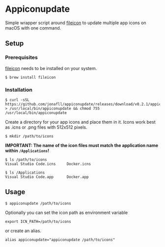 # Appiconupdate

Simple wrapper script around [fileicon](https://github.com/mklement0/fileicon) to update multiple app icons on macOS with one command.

## Setup

### Prerequisites

[fileicon](https://github.com/mklement0/fileicon) needs to be installed on your system.

```shell
$ brew install fileicon
```

### Installation

```shell
$ curl -sSL https://github.com/jonafll/appiconupdate/releases/download/v0.2.1/appiconupdate.sh > /usr/local/bin/appiconupdate && chmod 755 /usr/local/bin/appiconupdate
```

Create a directory for your app icons and place them in it. Icons work best as .icns or .png files with 512x512 pixels.

```shell
$ mkdir /path/to/icons
```

**IMPORTANT: The name of the icon files must match the application name within `/Applications`!**

```shell
$ ls /path/to/icons
Visual Studio Code.icns     Docker.icns

$ ls /Applications
Visual Studio Code.app      Docker.app
```

## Usage

```shell
$ appiconupdate /path/to/icons
```

Optionally you can set the icon path as environment variable

```shell
export ICN_PATH=/path/to/icons
```

or create an alias.

```shell
alias appiconupdate="appiconupdate /path/to/icons"
```
